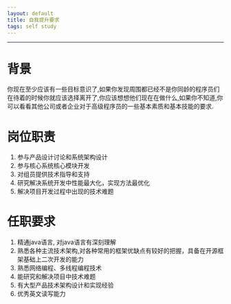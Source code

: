 ```yaml
---
layout: default
title: 自我提升要求
tags: self study
---
```

----

# 背景
你现在至少应该有一些目标意识了,如果你发现周围都已经不是你同龄的程序员们在待着的时候你就应该选择离开了,你应该想想他们现在在做什么,如果你不知道,你可以看看其他公司或者企业对于高级程序员的一些基本素质和基本技能的要求.

# 岗位职责

1. 参与产品设计讨论和系统架构设计
2. 参与核心系统核心模块开发
3. 对组员提供技术指导和支持
4. 研究解决系统开发中性能最大化，实现方法最优化
5. 解决项目开发过程中出现的技术难题

# 任职要求

1. 精通java语言, 对java语言有深刻理解
2. 熟悉各种主流技术架构,对各种常用的框架优缺点有较好的把握，具备在开源框架基础上二次开发的能力
3. 熟悉网络编程、多线程编程技术
4. 能研究和解决项目中技术难题
5. 有大型产品技术架构设计和实现经验
6. 优秀英文读写能力


